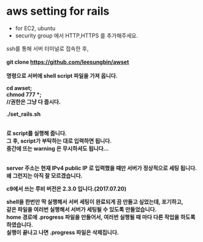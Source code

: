 # aws setting for rails
* for EC2, ubuntu
* security group 에서 HTTP,HTTPS 를 추가해주세요.

ssh를 통해 서버 터미널로 접속한 후,<br><br>
<strong>git clone https://github.com/leesungbin/awset<strong><br><br>
명령으로 서버에 shell script 파일을 가져 옵니다.

<strong>cd awset;</strong><br>
<strong>chmod 777 *;</strong><br>
//권한은 그냥 다 줍시다.

<strong>./set_rails.sh</strong><br><br>

로 script를 실행해 줍니다.<br>
그 후, script가 부탁하는 대로 입력하면 됩니다.<br>
중간에 뜨는 warning 은 무시하셔도 됩니다...<br>
<br>

server 주소는 현재 IPv4 public IP 로 입력했을 때만 서버가 정상적으로 세팅 됩니다.<br>
왜 그런지는 아직 잘 모르겠습니다.

c9에서 쓰는 루비 버전은 2.3.0 입니다.(2017.07.20)

shell을 한번만 딱 실행해서 서버 세팅이 완료되게 끔 만들고 싶었는데, 포기하고,<br>
같은 파일을 여러번 실행해서 서버가 세팅될 수 있도록 만들었습니다.<br>
home 경로에 .progress 파일을 만들어서, 여러번 실행될 때 마다 다른 작업을 하도록 하였습니다.<br>
실행이 끝나고 나면 .progress 파일은 삭제집니다.
